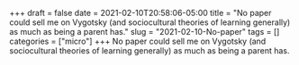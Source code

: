 +++draft = falsedate = 2021-02-10T20:58:06-05:00title = "No paper could sell me on Vygotsky (and sociocultural theories of learning generally) as much as being a parent has."slug = "2021-02-10-No-paper"tags = []categories = ["micro"]+++No paper could sell me on Vygotsky (and sociocultural theories of learning generally) as much as being a parent has.